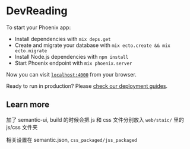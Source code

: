 # DevReading

To start your Phoenix app:

  * Install dependencies with `mix deps.get`
  * Create and migrate your database with `mix ecto.create && mix ecto.migrate`
  * Install Node.js dependencies with `npm install`
  * Start Phoenix endpoint with `mix phoenix.server`

Now you can visit [`localhost:4000`](http://localhost:4000) from your browser.

Ready to run in production? Please [check our deployment guides](http://www.phoenixframework.org/docs/deployment).

## Learn more

加了 semantic-ui, build 的时候会把 js 和 css 文件分别放入 `web/staic/` 里的 js/css 文件夹

相关设置在 semantic.json, `css_packaged/jss_packaged`